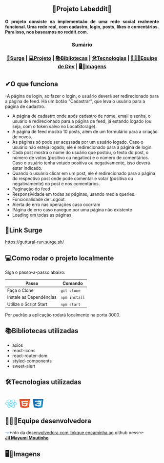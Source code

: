 <h2 align="center">🤖Projeto Labeddit🤖 </h2>

<h4 align="justify">
O projeto consiste na implementaão de uma rede social realmente funcional. Uma rede real, com cadastro, login, posts, likes e comentários. Para isso, nos baseamos no reddit.com. 
<h4/>

<h3 align="center"> Sumário  </h3>

<h3 align="center"> 

[🔗Surge](#link-surge) | [💻Projeto](#como-rodar-o-projeto-localmente) | [📚Bibliotecas](#bibliotecas-utilizadas) | 
[🛠️Tecnologias](#tecnologias-utilizadas) | [👩🏻‍💻Equipe de Dev](#equipe-desenvolvedora) | [🖥️📱Imagens](#imagens) 

<h3/>

## ✔O que funciona
-A página de login, ao fazer o login, o usuário deverá ser redirecionado para a página de feed. Há um botão "Cadastrar", que leva o usuário para a página de cadastro.
- A página de cadastro onde após cadastro de nome, email e senha, o usuário é redirecionado para a página de feed, já estando logado (ou seja, com o token salvo no LocalStorage).
- A página de feed mostra 10 posts, além de um formulário para a criação de novos. 
- As páginas só pode ser acessada por um usuário logado. Caso o usuário não esteja logado, ele é redirecionado para a página de login.
- Cada post mostra o nome do usuário que postou, o texto do post, o número de votos (positivo ou negativo) e o número de comentários. Caso o usuário tenha votado positiva ou negativamente, isso deverá estar indicado.
- Quando o usuário clicar em um post, ele é redirecionado para a página do respectivo post onde pode comentar e votar (positiva ou negativamente) no post e nos comentários.
- Paginação do feed
- Responsividade em todas as páginas, usando media queries.
- Funcionalidade de Logout.
- Alerta de erro nas operações caso ocorram
- Página de erro caso navegue por uma página não existente
- Loading em todas as páginas

## 🔗Link Surge
https://guttural-run.surge.sh/

## 💻Como rodar o projeto localmente
Siga o passo-a-passo abaixo:

| Passo                     | Comando            |
| ------------------------- | ------------------ |
| Faça o Clone              | `git clone`        |
| Instale as Dependências   | `npm install`      |
| Utilize o Script Start    | `npm start`        |

Por padrão a aplicação rodará localmente na porta 3000.

## 📚Bibliotecas utilizadas
- axios
- react-icons
- react-router-dom
- styled-components
- sweet-alert

## 🛠Tecnologias utilizadas
 <div style="display: inline_block"><br>
  <img align="center" alt="React" height="30" width="40" src="https://raw.githubusercontent.com/devicons/devicon/master/icons/react/react-original.svg">
  <img align="center" alt="HTML" height="30" width="40" src="https://raw.githubusercontent.com/devicons/devicon/master/icons/html5/html5-original.svg">
  <img align="center" alt="CSS" height="30" width="40" src="https://raw.githubusercontent.com/devicons/devicon/master/icons/css3/css3-original.svg">
  </div>

## 👩🏻‍💻Equipe desenvolvedora 
<a href="https://github.com/JilMayumiMoutinho"><img style="border-radius: 50%;" src="https://avatars.githubusercontent.com/u/104766367?v=4" width="100px;" alt="Foto da desenvolvedora com linkque encaminha ao github pessoal"/><br /><b>Jil Mayumi Moutinho</b></a>

## 🖥📱Imagens
